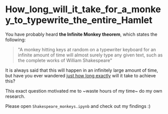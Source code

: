 # How_long_will_it_take_for_a_monkey_to_typewrite_the_entire_Hamlet

You have probably heard **the Infinite Monkey theorem**, which states the following:

> "A monkey hitting keys at random on a typewriter keyboard for an infinite amount of time will almost surely type any given text, such as the complete works of William Shakespeare"

It is always said that this will happen in an infinitely large amount of time, but have you ever wandered <u>just how long exactly</u> will it take to achieve this? 

This exact question motivated me to ~waste hours of my time~ do my own research. 

Please open `Shakespeare_monkeys.ipynb` and check out my findings :)
